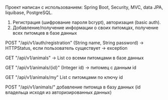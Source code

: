 Проект написан с использованием: Spring Boot, Security, MVC, data JPA, liquibase, PostgreSQL.

1. Регистрация (шифрование пароля bcrypt), авторизация (basic auth).
2. Добавление/получение информации о своих питомцах, получение всех питомцев в базе данных


POST "/api/v1/auth/registration" (String name, String password) -> HTTPStatus, если пользователь существует -> exception

GET "/api/v1/animals" -> List со всеми питомцами в базе данных

GET "/api/v1/animals/{id}" (Integer id) -> питомец с данным id

GET "/api/v1/animals/my" List с питомцами по ключу id

POST "/api/v1/animals/" добавление питомца в базу данных (id владельца исходя из авторизированных данных)

